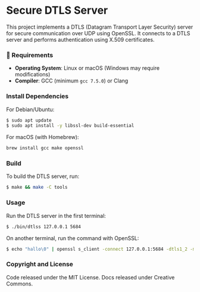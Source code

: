 # Secure DTLS Server

This project implements a DTLS (Datagram Transport Layer Security) server for
secure communication over UDP using OpenSSL. It connects to a DTLS server and
performs authentication using X.509 certificates.

### 📌 Requirements

- **Operating System**: Linux or macOS (Windows may require modifications)
- **Compiler**: GCC (minimum `gcc 7.5.0`) or Clang

### Install Dependencies

For Debian/Ubuntu:

```sh
$ sudo apt update
$ sudo apt install -y libssl-dev build-essential
```

For macOS (with Homebrew):

```bash
brew install gcc make openssl
```

### Build

To build the DTLS server, run:

```bash
$ make && make -C tools
```

### Usage

Run the DTLS server in the first terminal:

```bash
$ ./bin/dtlss 127.0.0.1 5684
```

On another terminal, run the command with OpenSSL:

```bash
$ echo "hallo\0" | openssl s_client -connect 127.0.0.1:5684 -dtls1_2 -msg -debug
```

### Copyright and License

Code released under the MIT License. Docs released under Creative Commons.
